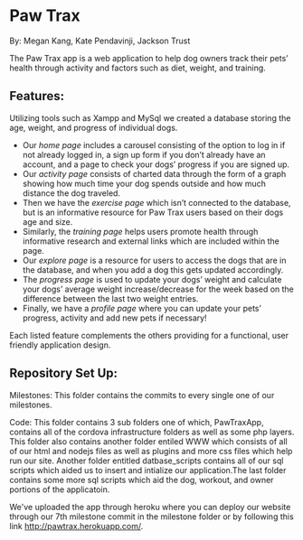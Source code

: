 # Paw Trax
By: Megan Kang, Kate Pendavinji, Jackson Trust 


The Paw Trax app is a web application to help dog owners track their pets’ health through activity and factors such as diet, weight, and training. 

## Features:

Utilizing tools such as Xampp and MySql we created a database storing the age, weight, and progress of individual dogs. 

* Our _home page_ includes a carousel consisting of the option to log in if not already logged in, a sign up form if you don’t already have an account, and a page to check your dogs’ progress if you are signed up. 
* Our _activity page_ consists of charted data through the form of a graph showing how much time your dog spends outside and how much distance the dog traveled. 
* Then we have the _exercise page_ which isn’t connected to the database, but is an informative resource for Paw Trax users based on their dogs age and size. 
* Similarly, the _training page_ helps users promote health through informative research and external links which are included within the page. 
* Our _explore page_ is a resource for users to access the dogs that are in the database, and when you add a dog this gets updated accordingly. 
* The _progress page_ is used to update your dogs’ weight and calculate your dogs’ average weight increase/decrease for the week based on the difference between the last two weight entries. 
* Finally, we have a _profile page_ where you can update your pets’ progress, activity and add new pets if necessary! 

Each listed feature complements the others providing for a functional, user friendly application design. 

## Repository Set Up:

Milestones: This folder contains the commits to every single one of our milestones.

Code: This folder contains 3 sub folders one of which, PawTraxApp, contains all of the cordova infrastructure folders as well as some php layers. This folder also contains another folder entiled WWW which consists of all of our html and nodejs files as well as plugins and more css files which help run our site. Another folder entitled datbase_scripts contains all of our sql scripts which aided us to insert and intialize our application.The last folder contains some more sql scripts which aid the dog, workout, and owner portions of the applicatoin. 


We've uploaded the app through heroku where you can deploy our website through our 7th milestone commit in the milestone folder or by following this link http://pawtrax.herokuapp.com/. 

